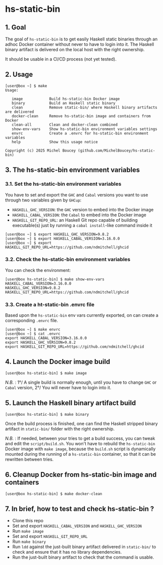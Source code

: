 # hs-static-bin

## 1. Goal

The goal of `hs-static-bin` is to get easily Haskell static binaries through an adhoc Docker container without never to have to login into it. The Haskell binary artifact is delivered on the local host with the right ownership.

It should be usable in a CI/CD process (not yet tested).

## 2. Usage

```
[user@box ~] $ make
Usage:

   image            Build hs-static-bin Docker image
   binary           Build an Haskell static binary
   clean            Remove static-bin/ where Haskell binary artifacts are delivered
   docker-clean     Remove hs-static-bin image and containers from Docker
   clean-all        Clean and docker-clean combined
   show-env-vars    Show hs-static-bin environment variables settings
   envrc            Create a .envrc for hs-static-bin environment variables
   help             Show this usage notice

Copyright (c) 2025 Michel Boucey (github.com/MichelBoucey/hs-static-bin)
```
## 3. The hs-static-bin environment variables

### 3.1. Set the hs-static-bin environment variables
You have to set and export the `GHC` and `Cabal` versions you want to use through two variables given by `GHCup`:

- `HASKELL_GHC_VERSION`: the `GHC` version to embed into the Docker image
- `HASKELL_CABAL_VERSION`: the `Cabal` to embed into the Docker image
- `HASKELL_GIT_REPO_URL`: an Haskell Git repo capable of building executable(s) just by running a `cabal install`-like command inside it

```
[user@box ~] $ export HASKELL_GHC_VERSION=9.8.2
[user@box ~] $ export HASKELL_CABAL_VERSION=3.16.0.0
[user@box ~] $ export HASKELL_GIT_REPO_URL=https://github.com/ndmitchell/ghcid
```

### 3.2. Check the hs-static-bin environment variables

You can check the environment:

```
[user@box hs-static-bin] $ make show-env-vars
HASKELL_CABAL_VERSION=3.16.0.0
HASKELL_GHC_VERSION=9.8.2
HASKELL_GIT_REPO_URL=https://github.com/ndmitchell/ghcid
```

### 3.3. Create a ht-static-bin .envrc file

Based upon the `hs-static-bin` env vars currently exported, on can create a corresponding `.envrc` file.

```
[user@box ~] $ make envrc
[user@box ~] $ cat .envrc
export HASKELL_CABAL_VERSION=3.16.0.0
export HASKELL_GHC_VERSION=9.8.2
export HASKELL_GIT_REPO_URL=https://github.com/ndmitchell/ghcid
```

## 4. Launch the Docker image build

```
[user@box hs-static-bin] $ make image
```

_N.B._ : 1°/ A single build is normally enough, until you have to change `GHC` or `Cabal` version, 2°/ You will never have to login into it.

## 5. Launch the Haskell binary artifact build

```
[user@box hs-static-bin] $ make binary
```

Once the build process is finished, one can find the Haskell stripped binary artifact in `static-bin/` folder with the right ownership.

_N.B._ : If needed, between your tries to get a build success, you can tweak and edit the `script/build.sh`. You won't have to rebuild the `hs-static-bin` Docker image with `make image`, because the `build.sh` script is dynamically mounted during the running of a `hs-static-bin` container, so that it can be rewritten between tries.

## 6. Cleanup Docker from hs-static-bin image and containers

```
[user@box hs-static-bin] $ make docker-clean
```

## 7. In brief, how to test and check hs-static-bin ?

- Clone this repo
- Set and export `HASKELL_CABAL_VERSION` and `HASKELL_GHC_VERSION`
- Run `make image`
- Set and export `HASKELL_GIT_REPO_URL`
- Run `make binary`
- Run `ldd` against the just-built binary artifact delivered in `static-bin/` to check and ensure that it has no library dependencies.
- Run the just-built binary artifact to check that the command is usable.

